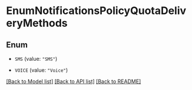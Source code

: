 # EnumNotificationsPolicyQuotaDeliveryMethods

## Enum


* `SMS` (value: `"SMS"`)

* `VOICE` (value: `"Voice"`)


[[Back to Model list]](../README.md#documentation-for-models) [[Back to API list]](../README.md#documentation-for-api-endpoints) [[Back to README]](../README.md)


